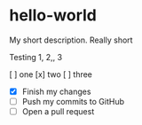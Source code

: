 # hello-world
My short description.  Really short

Testing 1, 2,, 3



[ ] one
[x] two
[ ] three


- [x] Finish my changes
- [ ] Push my commits to GitHub
- [ ] Open a pull request
